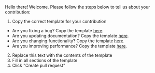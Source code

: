 Hello there! Welcome. Please follow the steps below to tell us about your contribution:

1. Copy the correct template for your contribution
  - Are you fixing a bug? Copy the template
    [here](https://raw.githubusercontent.com/alirezatheh/perke/main/.github/PULL_REQUEST_TEMPLATE/bug_fix.md).
  - Are you updating documentation? Copy the template
    [here](https://raw.githubusercontent.com/alirezatheh/perke/main/.github/PULL_REQUEST_TEMPLATE/documentation_change.md).
  - Are you changing functionality? Copy the template
    [here](https://raw.githubusercontent.com/alirezatheh/perke/main/.github/PULL_REQUEST_TEMPLATE/feature_change.md).
  - Are you improving performance? Copy the template
    [here](https://raw.githubusercontent.com/alirezatheh/perke/main/.github/PULL_REQUEST_TEMPLATE/performance_improvement.md).
2. Replace this text with the contents of the template
3. Fill in all sections of the template
4. Click "Create pull request"
